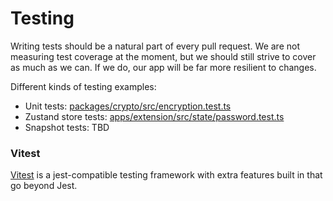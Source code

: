 # Testing

Writing tests should be a natural part of every pull request. We are not measuring
test coverage at the moment, but we should still strive to cover as
much as we can. If we do, our app will be far more resilient to changes.

Different kinds of testing examples:
- Unit tests: [packages/crypto/src/encryption.test.ts](../packages/crypto/src/encryption.test.ts)
- Zustand store tests: [apps/extension/src/state/password.test.ts](../apps/extension/src/state/password.test.ts)
- Snapshot tests: TBD


### Vitest

[Vitest](https://vitest.dev/) is a jest-compatible testing framework with extra features built in that go beyond Jest.


